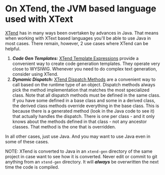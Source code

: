 # On XTend, the JVM based language used with XText
[XTend](http://xtend-lang.org) has in many ways been overtaken by advances in Java. That means when working with XText based languages you'll be able to use
Java in most cases. There remain, however, 2 use cases where XTend can be helpful. 

1. ***Code Gen Templates:*** [XTend Template Expressions](https://www.eclipse.org/xtend/documentation/203_xtend_expressions.html#templates) provide a convenient
way to create code generation templates. They operate very close to WYSIWIG. Whenever you need to do complex text generation, consider using XTend.
1. ***Dynamic Dispatch:*** [XTend Dispatch Methods](https://www.eclipse.org/xtend/documentation/202_xtend_classes_members.html#polymorphic-dispatch) are a 
convenient way to call based on the runtime type of an object. Dispatch methods always pick the method implementation that matches the most specialized 
class. Note that all dispatch methods must be defined in the same class. If you have some defined in a base class and some in a derived class, the derived 
class methods override everything in the base class. This is because there is a generated method (look in the Java code to see it) that actually handles 
the dispatch. There is one per class - and it only knows about the methods defined in that class - not any ancestor classes. That method is the one that
is overridden.

In all other cases, just use Java. And you may want to use Java even in some of these cases.

NOTE: XTend is converted to Java in an `xtend-gen` directory of the same project in case 
want to see how it is converted. Never edit or commit to git anything from an `xtend-gen` directory. It will ***always*** be overwritten the next time
the code is compiled.


